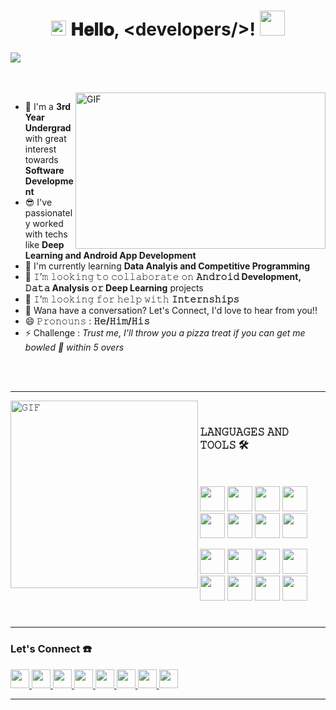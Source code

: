 <h1 align="center">
  <a target="_blank">
    <img src="https://user-images.githubusercontent.com/55103824/126672357-5b3b1108-3fbf-4d30-ae7e-6a179d303066.gif" width="24px" style="max-width:100%;">
  </a>
  𝐇𝐞𝐥𝐥𝐨, &lt;developers/&gt;!
  <a target="_blank">
    <img src="https://user-images.githubusercontent.com/55103824/126672592-732b09e4-6bc2-45a3-9ea9-b6052a0c5178.gif" width="40px" />
  </a>
</h1>


![](https://komarev.com/ghpvc/?username=SamarpanDas&color=green&label=Profile+Views)


<br/>
<br/>


<a target="_blank">
  <img align="right" height="250" width="400" alt="GIF" src="https://user-images.githubusercontent.com/55103824/126675884-5f8616b3-0f8b-4dc7-996f-e0239b9897c0.gif">
</a>




- 🔭 I'm a **3rd Year Undergrad** with great interest towards **Software Development**
- 😎 I've passionately worked with techs like **Deep Learning and Android App Development**
- 🌱 I'm currently learning **Data Analyis and Competitive Programming**
- 👯 𝙸’𝚖 𝚕𝚘𝚘𝚔𝚒𝚗𝚐 𝚝𝚘 𝚌𝚘𝚕𝚕𝚊𝚋𝚘𝚛𝚊𝚝𝚎 𝚘𝚗 **𝙰𝚗𝚍𝚛𝚘𝚒𝚍 Development, 𝙳𝚊𝚝𝚊 Analysis 𝚘𝚛 Deep Learning** projects
- 🤔 𝙸’𝚖 𝚕𝚘𝚘𝚔𝚒𝚗𝚐 𝚏𝚘𝚛 𝚑𝚎𝚕𝚙 𝚠𝚒𝚝𝚑 **𝙸𝚗𝚝𝚎𝚛𝚗𝚜𝚑𝚒𝚙𝚜**
- 💬 Wana have a conversation? Let's Connect, I'd love to hear from you!!
- 😄 𝙿𝚛𝚘𝚗𝚘𝚞𝚗𝚜 : **𝙷𝚎/𝙷𝚒𝚖/𝙷𝚒𝚜**
- ⚡ Challenge : *Trust me, I'll throw you a pizza treat if you can get me bowled 🏏 within 5 overs* 

<br/>
<br/>

---


<a target="_blank"><img align="left" height="300" width="300" alt="𝙶𝙸𝙵" src="https://user-images.githubusercontent.com/55103824/126682427-4f2ebfa7-ce7a-446e-8340-4082ae411fc6.gif"></a>
<br/>



### 𝙻𝙰𝙽𝙶𝚄𝙰𝙶𝙴𝚂 𝙰𝙽𝙳 𝚃𝙾𝙾𝙻𝚂  🛠 
<br/>
<br/>
<code><img height="40" width="40" src="https://user-images.githubusercontent.com/55103824/126678407-3cef3943-3f19-4072-88a0-98700c66a93a.png"></code>
<code><img height="40" width="40" src="https://user-images.githubusercontent.com/55103824/126678809-e1c6cdad-d983-4060-8f78-bb4d1bb2f8af.png"></code>
<code><img height="40" width="40" src="https://user-images.githubusercontent.com/55103824/126681938-ea38204c-1649-4d8b-ae0e-c26eb75e414f.png"></code>
<code><img height="40" width="40" src="https://user-images.githubusercontent.com/55103824/126679454-429dca1d-e867-487f-83f1-7f364ac14ce3.jpg"></code>
<code><img height="40" width="40" src="https://user-images.githubusercontent.com/55103824/126682080-97f81bc9-8da8-4041-a34a-36c2355dd034.png"></code>
<code><img height="40" width="40" src="https://user-images.githubusercontent.com/55103824/126678934-4362f422-e70b-4832-93c6-ddc52f13ddf3.png"></code>
<code><img height="40" width="40" src="https://user-images.githubusercontent.com/55103824/126679307-45264a97-1fbe-46ea-a759-c38472cebf2f.png"></code>
<code><img height="40" width="40" src="https://user-images.githubusercontent.com/55103824/126679639-f8180641-5ceb-44b2-94e0-f9de13ddd7d6.png"></code>


<code><img height="40" width="40" src="https://user-images.githubusercontent.com/55103824/126680290-069d92a9-a59c-4cb9-8e91-01bcc93501b3.jpeg"></code>
<code><img height="40" width="40" src="https://user-images.githubusercontent.com/55103824/126681132-29bfcb28-4db8-4ad5-9456-bd7da959f5c9.png"></code>
<code><img height="40" width="40" src="https://user-images.githubusercontent.com/55103824/126680530-00832a23-46ff-4313-b466-9f0b4ee08726.jpeg"></code>
<code><img height="40" width="40" src="https://user-images.githubusercontent.com/55103824/126698716-ca8c9f9f-d269-4606-b0f9-ca7c783530d2.jpg"></code>
<code><img height="40" width="40" src="https://user-images.githubusercontent.com/55103824/126681000-dc55ca0a-dfcd-4712-9704-482448a78f97.png"></code>
<code><img height="40" width="40" src="https://user-images.githubusercontent.com/55103824/126680770-929bd6bc-3f2c-41d4-b7b8-9294d2aca26e.png"></code>
<code><img height="40" width="40" src="https://user-images.githubusercontent.com/55103824/126681592-f4e9b06b-512b-46fe-8915-860143467af1.png"></code>
<code><img height="40" width="40" src="https://user-images.githubusercontent.com/55103824/126698426-3dba5bea-1e18-4130-ab51-5d74c1ca7b12.png"></code>







#
#

---

### Let's Connect   :phone:
<a href="https://www.linkedin.com/in/samarpan-das" target="_blank">
    <code><img height="30" width="30" src="https://user-images.githubusercontent.com/55103824/126756181-e12075ea-d5f6-45f4-a2bb-a3eb3f4bfa44.jpg"/></code>
</a>
<a href="mailto:mailme.samarpandas@gmail.com" target="_blank">
    <code><img height="30" width="30" src="https://user-images.githubusercontent.com/55103824/126834656-78e90418-94e5-4ae6-9c6e-f462838c2801.png"/></code>
</a>
<a href="https://www.instagram.com/_i.am.samarpan_/" target="_blank">
    <code><img height="30" width="30" src="https://user-images.githubusercontent.com/55103824/126756311-91b12796-0b41-4628-960d-79fd1a0296e4.png"/></code>
</a>
<a href="https://twitter.com/imsamarpandas" target="_blank">
    <code><img height="30" width="30" src="https://user-images.githubusercontent.com/55103824/126756483-bf67a93e-3882-4abc-8d7d-beb915fed64b.png"/></code>
</a>
<a href="https://www.codechef.com/users/samarpan28das" target="_blank">
    <code><img height="30" width="30" src="https://user-images.githubusercontent.com/55103824/126756605-f40e2817-e4e9-4aa2-8985-c0bced3f2ae4.jpg"/></code>
</a>
<a href="https://www.hackerrank.com/mailme_samarpan1?hr_r=1" target="_blank">
    <code><img height="30" width="30" src="https://user-images.githubusercontent.com/55103824/126756878-f8aee60b-3dd0-404c-97e7-d80a532b9cd5.png"/></code>
</a>
<a href="https://codeforces.com/profile/SamarpanDas" target="_blank">
    <code><img height="30" width="30" src="https://user-images.githubusercontent.com/55103824/126757159-4c904123-77b5-463d-beb0-0d2427ef8db1.png"/></code>
</a>
<a href="https://open.spotify.com/user/itx782blgm67cf9ltdztp3iua?si=yQoTY51vRa-So8vNNbVqYg&utm_source=copy-link&dl_branch=1" target="_blank">
    <code><img height="30" width="30" src="https://user-images.githubusercontent.com/55103824/126758154-212e910c-ab61-4bac-8a77-1d6aef41570c.png"/></code>
</a>



---





